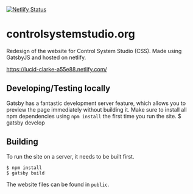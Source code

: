[![Netlify Status](https://api.netlify.com/api/v1/badges/8f0d3cc9-2b0b-48ea-82ac-172247bf3480/deploy-status)](https://app.netlify.com/sites/lucid-clarke-a55e88/deploys)

# controlsystemstudio.org
Redesign of the website for Control System Studio (CSS). Made using GatsbyJS and hosted on netlify. 

https://lucid-clarke-a55e88.netlify.com/

## Developing/Testing locally
Gatsby has a fantastic development server feature, which allows you to preview the page immediately without building it. Make sure to install all npm dependencies using `npm install` the first time you run the site.
  $ gatsby develop
  
## Building
To run the site on a server, it needs to be built first.

    $ npm install
    $ gatsby build
  
The website files can be found in `public`.
